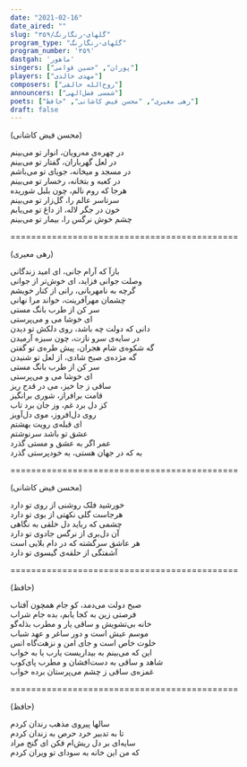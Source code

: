 ```yaml
---
date: "2021-02-16"
date_aired: ""
slug: "گلهای-رنگارنگ/۳۵۹"
program_type: "گلهای-رنگارنگ"
program_number: '۳۵۹'
dastgah: 'ماهور'
singers: ["پوران", "حسین قوامی"]
players: ["مهدی خالدی"]
composers: ["روح‌الله خالقی"]
announcers: ["شمسی فضل‌الهی"]
poets: ["رهی معیری", "محسن فیض کاشانی", "حافظ"]
draft: false
---
```


(محسن فیض کاشانی)  

در چهره‌ی مه‌رویان، انوار تو می‌بینم  
در لعل گهرباران، گفتار تو می‌بینم  
در مسجد و میخانه، جویای تو می‌باشم  
در کعبه و بتخانه، رخسار تو می‌بینم  
هرجا که روم نالم، چون بلبل شوریده  
سرتاسر عالم را، گل‌زار تو می‌بینم  
خون در جگر لاله، از داغ تو می‌یابم  
چشم خوش نرگس را، بیمار تو می‌بینم  

============================================  

(رهی معیری)  

بازآ که آرام جانی، ای امید زندگانی  
وصلت جوانی فزاید، ای خوش‌تر از جوانی  
گرچه به نامهربانی، رانی از کنار خویشم  
چشمان مهرآفرینت، خواند مرا نهانی  
سر کن از طرب بانگ مستی  
ای خوشا می و می‌پرستی  
دانی که دولت چه باشد، روی دلکش تو دیدن  
در سایه‌ی سرو نازت، چون سبزه آرمیدن  
گه شکوه‌ی شام هجران، پیش طره‌ی تو گفتن  
گه مژده‌ی صبح شادی، از لعل تو شنیدن  
سر کن از طرب بانگ مستی  
ای خوشا می و می‌پرستی  
ساقی ز جا خیز، می در قدح ریز  
قامت برافراز، شوری برانگیز  
کز دل برد غم، وز جان برد تاب  
روی دل‌افروز، موی دل‌آویز  
ای قبله‌ی رویت بهشتم  
عشق تو باشد سرنوشتم  
عمر اگر به عشق و مستی گذرد  
به که در جهان هستی، به خودپرستی گذرد  

============================================  

(محسن فیض کاشانی)  

خورشید فلک روشنی از روی تو دارد  
هرجاست گلی نکهتی از بوی تو دارد  
چشمی که رباید دل خلقی به نگاهی  
آن دل‌بری از نرگس جادوی تو دارد  
هر عاشق سرگشته که در دام بلایی است  
آشفتگی از حلقه‌ی گیسوی تو دارد  

============================================  

(حافظ)  

صبح دولت می‌دمد، کو جام همچون آفتاب  
فرصتی زین به کجا یابم، بده جام شراب  
خانه بی‌تشویش و ساقی یار و مطرب بذله‌گو  
موسم عیش است و دور ساغر و عهد شباب  
خلوت خاص است و جای امن و نزهت‌گاه انس  
این که می‌بینم به بیداریست یارب یا به خواب  
شاهد و ساقی به دست‌افشان و مطرب پای‌کوب  
غمزه‌ی ساقی ز چشم می‌پرستان برده خواب  

============================================  

(حافظ)  

سالها پیروی مذهب رندان کردم  
تا به تدبیر خرد حرص به زندان کردم  
سایه‌ای بر دل ریش‌ام فکن ای گنج مراد  
که من این خانه به سودای تو ویران کردم  

